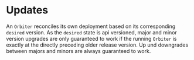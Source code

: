 # Updates

An `Orbiter` reconciles its own deployment based on its corresponding `desired` version. As the `desired` state is api versioned, major and minor version upgrades are only guaranteed to work if the running `Orbiter` is exactly at the directly preceding older release version. Up und downgrades between majors and minors are always guaranteed to work.